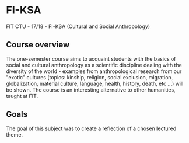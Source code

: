 # FI-KSA
FIT CTU - 17/18 - FI-KSA (Cultural and Social Anthropology)

## Course overview
The one-semester course aims to acquaint students with the basics of social and cultural anthropology as a scientific discipline dealing with the diversity of the world - examples from anthropological research from our "exotic" cultures (topics: kinship, religion, social exclusion, migration, globalization, material culture, language, health, history, death, etc ...) will be shown. The course is an interesting alternative to other humanities, taught at FIT.

## Goals
The goal of this subject was to create a reflection of a chosen lectured theme.
